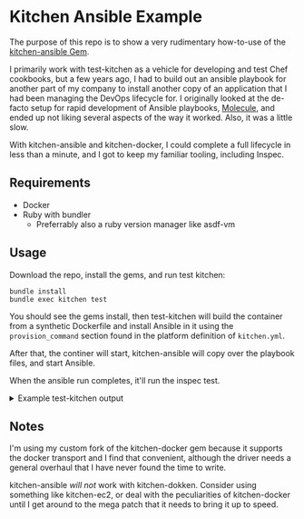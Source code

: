 # Kitchen Ansible Example

The purpose of this repo is to show a very rudimentary how-to-use of the [kitchen-ansible Gem](https://github.com/neillturner/kitchen-ansible).

I primarily work with test-kitchen as a vehicle for developing and test Chef cookbooks, but a few years ago, I had to build out an ansible playbook for another part of my company to install another copy of an application that I had been managing the DevOps lifecycle for. I originally looked at the de-facto setup for rapid development of Ansible playbooks, [Molecule](https://github.com/ansible/molecule), and ended up not liking several aspects of the way it worked. Also, it was a little slow.

With kitchen-ansible and kitchen-docker, I could complete a full lifecycle in less than a minute, and I got to keep my familiar tooling, including Inspec.

## Requirements

- Docker
- Ruby with bundler
  - Preferrably also a ruby version manager like asdf-vm

## Usage

Download the repo, install the gems, and run test kitchen:
```
bundle install
bundle exec kitchen test
```

You should see the gems install, then test-kitchen will build the container from a synthetic Dockerfile and install Ansible in it using the `provision_command` section found in the platform definition of `kitchen.yml`.

After that, the continer will start, kitchen-ansible will copy over the playbook files, and start Ansible.

When the ansible run completes, it'll run the inspec test.

<details>
<summary>Example test-kitchen output</summary>

```
-----> Testing <default-rockylinux-9>
-----> Creating <default-rockylinux-9>...
       #0 building with "default" instance using docker driver

       #1 [internal] load build definition from Dockerfile-kitchen20250514-98628-d40bo7
       #1 transferring dockerfile: 1.77kB done
       #1 DONE 0.0s

       #2 [internal] load metadata for docker.io/dokken/rockylinux-9:latest
       #2 DONE 0.0s

       #3 [internal] load .dockerignore
       #3 transferring context: 2B done
       #3 DONE 0.0s

       #4 [ 1/21] FROM docker.io/dokken/rockylinux-9:latest@sha256:9db7baa307d1d373298679009b71a9fbf34d1c415b7c5325250804b6f49604d6
       #4 resolve docker.io/dokken/rockylinux-9:latest@sha256:9db7baa307d1d373298679009b71a9fbf34d1c415b7c5325250804b6f49604d6 done
       #4 DONE 0.0s

       #5 [ 7/21] RUN mkdir -p /etc/sudoers.d
       #5 CACHED

       #6 [ 6/21] RUN if ! getent passwd kitchen; then                   useradd -d /home/kitchen -m -s /bin/bash -p '*' kitchen;                 fi
       #6 CACHED

       #7 [11/21] RUN mkdir -p /home/kitchen/.ssh
       #7 CACHED

       #8 [ 3/21] RUN yum install -y sudo openssh-server openssh-clients which
       #8 CACHED

       #9 [10/21] RUN echo "Defaults !requiretty" >> /etc/sudoers.d/kitchen
       #9 CACHED

       #10 [18/21] RUN yum -y install python3 python3-pip
       #10 CACHED

       #11 [16/21] RUN chmod 0600 /home/kitchen/.ssh/authorized_keys
       #11 CACHED

       #12 [14/21] RUN touch /home/kitchen/.ssh/authorized_keys
       #12 CACHED

       #13 [19/21] RUN python3 -m pip install --upgrade pip
       #13 CACHED

       #14 [13/21] RUN chmod 0700 /home/kitchen/.ssh
       #14 CACHED

       #15 [ 5/21] RUN [ -f "/etc/ssh/ssh_host_dsa_key" ] || ssh-keygen -t dsa -f /etc/ssh/ssh_host_dsa_key -N ''
       #15 CACHED

       #16 [ 9/21] RUN echo "kitchen ALL=(ALL) NOPASSWD: ALL" >> /etc/sudoers.d/kitchen
       #16 CACHED

       #17 [12/21] RUN chown -R kitchen /home/kitchen/.ssh
       #17 CACHED

       #18 [ 2/21] RUN yum clean all
       #18 CACHED

       #19 [ 4/21] RUN [ -f "/etc/ssh/ssh_host_rsa_key" ] || ssh-keygen -t rsa -f /etc/ssh/ssh_host_rsa_key -N ''
       #19 CACHED

       #20 [ 8/21] RUN chmod 0750 /etc/sudoers.d
       #20 CACHED

       #21 [15/21] RUN chown kitchen /home/kitchen/.ssh/authorized_keys
       #21 CACHED

       #22 [17/21] RUN mkdir -p /run/sshd
       #22 CACHED

       #23 [20/21] RUN LC_ALL="en_US.UTF-8" python3 -m pip install ansible
       #23 CACHED

       #24 [21/21] RUN echo ssh-rsa AAAAB3NzaC1yc2EAAAADAQABAAABAQCthyu/+yBwjdrRSHw9A9kPL2mLBa0jBX1UuE2WOoTni/tlt/Nzu+zMjDj95FN0IIkS94pBx9dVf8N/nmqiNgPtdnzxx2armbDIBhejT9FluR8p+mJcU/ds8nalMN+76EkW9BKtOwAESMiAwug9c03xmYC9HNObq9N6qn4ovg/Aka5P9M6UxJxOwxbbQ0BmqURzDnNsNYOX8DBmfisk0SZ1AjZoIVPNzVHoJVFlK8MXd7IcX82cJIW0ozA3abby6jx17xceVpyU03JudoGWNQaxI2IN66hWt1tDn/fzJ0p82N2Ef5YfYXBcjOXNEJAkaaxeZMKYuUOm3COGwfV1mlvJ kitchen_docker_key >> /home/kitchen/.ssh/authorized_keys
       #24 CACHED

       #25 exporting to image
       #25 exporting layers done
       #25 exporting manifest sha256:0a2c4f7e4fe69e531c7bbe15a84d5188d67445a96962b3bd60488d6230e9e9d3 done
       #25 exporting config sha256:2146194dc26d9ca5cd3fc21f373e96e73984c9965e4dd14a657b2e5fea0ba095 done
       #25 exporting attestation manifest sha256:6446f8a8376a83e75c618e533fa688232adc2c5b3d75bdde80a5403a4b475631 0.0s done
       #25 exporting manifest list sha256:77d7aedbd58daba1f702823fece2edc2a8e50e3f2946aab08010651a9c504a24 done
       #25 naming to moby-dangling@sha256:77d7aedbd58daba1f702823fece2edc2a8e50e3f2946aab08010651a9c504a24 done
       #25 unpacking to moby-dangling@sha256:77d7aedbd58daba1f702823fece2edc2a8e50e3f2946aab08010651a9c504a24 done
       #25 DONE 0.1s

       View build details: docker-desktop://dashboard/build/default/default/u9ertf5kl9nl8iwlmvavj8y57
       70c8ed26e2c0d3ab0e652cf53ec6d2e2ab67b6bc7635fbcfc171d2ecdca56a67
       0.0.0.0:61812
       Finished creating <default-rockylinux-9> (0m0.76s).
-----> Converging <default-rockylinux-9>...
       Preparing files for transfer
       Preparing playbook
       Preparing inventory
       Preparing modules
       nothing to do for modules
       Preparing roles
       Preparing ansible.cfg file
       Empty ansible.cfg generated
       Preparing group_vars
       nothing to do for group_vars
       Preparing additional_copy_path
       Copy additional path: ./tasks
       Copy additional path: ./collections
       Preparing host_vars
       nothing to do for host_vars
       Preparing hosts file
       Preparing spec
       nothing to do for spec
       Preparing library plugins
       nothing to do for library plugins
       Preparing callback plugins
       nothing to do for callback plugins
       Preparing filter_plugins
       nothing to do for filter_plugins
       Preparing lookup_plugins
       nothing to do for lookup_plugins
       Preparing ansible vault password
       Preparing additional_ssh_private_keys
       nothing to do for additional_ssh_private_keys
       Finished Preparing files for transfer
       Installing ansible, will try to determine platform os
       [Docker] Executing command on container
       [Docker] Executing command on container
       Transferring files to <default-rockylinux-9>
       [Docker] Executing command on container
       [Docker] Executing command on container
       Using /etc/ansible/ansible.cfg as config file

       PLAY [Kitchen-Ansible Example] *************************************************

       TASK [Gathering Facts] *********************************************************
       ok: [localhost]

       TASK [Greet the user] **********************************************************
       ok: [localhost] => {
           "msg": "Hello, World! This is a test run of Ansible using kitchen-ansible gem."
       }

       PLAY RECAP *********************************************************************
       localhost                  : ok=2    changed=0    unreachable=0    failed=0    skipped=0    rescued=0    ignored=0

       Downloading files from <default-rockylinux-9>
       Finished converging <default-rockylinux-9> (0m2.54s).
-----> Setting up <default-rockylinux-9>...
       Finished setting up <default-rockylinux-9> (0m0.00s).
-----> Verifying <default-rockylinux-9>...
       Loaded kitchen-ansible-example

Profile:   Test Kitchen Ansible Example (kitchen-ansible-example)
Version:   0.0.1
Target:    docker://70c8ed26e2c0d3ab0e652cf53ec6d2e2ab67b6bc7635fbcfc171d2ecdca56a67
Target ID: 5ff84442-72d2-5ecf-8715-edf931c3dda0

  ✔  Service Checker: Checks that the services configured in the input are running
     ✔  Service sshd is expected to be installed
     ✔  Service sshd is expected to be enabled
     ✔  Service sshd is expected to be running


Profile Summary: 1 successful control, 0 control failures, 0 controls skipped
Test Summary: 3 successful, 0 failures, 0 skipped
       Finished verifying <default-rockylinux-9> (0m2.58s).
-----> Destroying <default-rockylinux-9>...
       [Docker] Destroying Docker container 70c8ed26e2c0d3ab0e652cf53ec6d2e2ab67b6bc7635fbcfc171d2ecdca56a67
       UID                 PID                 PPID                C                   STIME               TTY                 TIME                CMD
       root                83206               83183               2                   02:10               ?                   00:00:00            /usr/lib/systemd/systemd
       root                83247               83206               0                   02:10               ?                   00:00:00            /usr/lib/systemd/systemd-journald
       root                83346               83206               0                   02:10               ?                   00:00:00            /usr/sbin/atd -f
       root                83347               83206               0                   02:10               ?                   00:00:00            /usr/sbin/crond -n
       81                  83355               83206               0                   02:10               ?                   00:00:00            /usr/bin/dbus-broker-launch --scope system --audit
       root                83358               83206               0                   02:10               ?                   00:00:00            sshd: /usr/sbin/sshd -D [listener] 0 of 10-100 startups
       81                  83360               83355               0                   02:10               ?                   00:00:00            dbus-broker --log 4 --controller 9 --machine-id 2b4b166324ba4cc98623c8cc6ebb5ce6 --max-bytes 536870912 --max-fds 4096 --max-matches 16384 --audit
       root                83362               83206               1                   02:10               ?                   00:00:00            /usr/lib/systemd/systemd-logind
       root                83364               83206               0                   02:10               ?                   00:00:00            /usr/lib/systemd/systemd --user
       root                83367               83364               0                   02:10               ?                   00:00:00            (sd-pam)
       70c8ed26e2c0d3ab0e652cf53ec6d2e2ab67b6bc7635fbcfc171d2ecdca56a67
       70c8ed26e2c0d3ab0e652cf53ec6d2e2ab67b6bc7635fbcfc171d2ecdca56a67
       Finished destroying <default-rockylinux-9> (0m0.34s).
       Finished testing <default-rockylinux-9> (0m6.64s).
-----> Test Kitchen is finished. (0m7.62s)
```

</details>

## Notes

I'm using my custom fork of the kitchen-docker gem because it supports the docker transport and I find that convenient, although the driver needs a general overhaul that I have never found the time to write. 

kitchen-ansible _will not_ work with kitchen-dokken. Consider using something like kitchen-ec2, or deal with the peculiarities of kitchen-docker until I get around to the mega patch that it needs to bring it up to speed.
